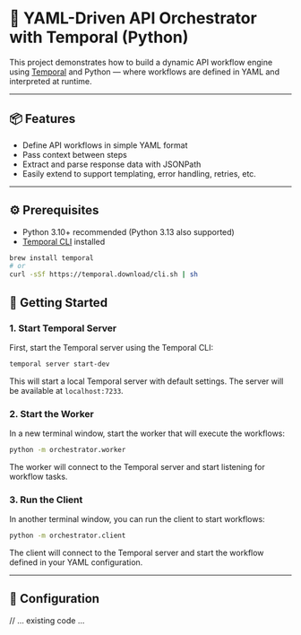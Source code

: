 # 🧩 YAML-Driven API Orchestrator with Temporal (Python)

This project demonstrates how to build a dynamic API workflow engine using [Temporal](https://temporal.io) and Python — where workflows are defined in YAML and interpreted at runtime.

---

## 📦 Features

- Define API workflows in simple YAML format
- Pass context between steps
- Extract and parse response data with JSONPath
- Easily extend to support templating, error handling, retries, etc.

---

## ⚙️ Prerequisites

- Python 3.10+ recommended (Python 3.13 also supported)
- [Temporal CLI](https://docs.temporal.io/install-temporal-cli) installed

```bash
brew install temporal
# or
curl -sSf https://temporal.download/cli.sh | sh
```

## 🚀 Getting Started

### 1. Start Temporal Server

First, start the Temporal server using the Temporal CLI:

```bash
temporal server start-dev
```

This will start a local Temporal server with default settings. The server will be available at `localhost:7233`.

### 2. Start the Worker

In a new terminal window, start the worker that will execute the workflows:

```bash
python -m orchestrator.worker
```

The worker will connect to the Temporal server and start listening for workflow tasks.

### 3. Run the Client

In another terminal window, you can run the client to start workflows:

```bash
python -m orchestrator.client
```

The client will connect to the Temporal server and start the workflow defined in your YAML configuration.

---

## 📝 Configuration

// ... existing code ...
